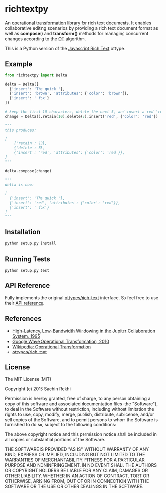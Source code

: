 # richtextpy

An [operational transformation](https://en.wikipedia.org/wiki/Operational_transformation) library for rich text documents. It enables collaborative editing scenarios by providing a rich text document format as well as **compose()** and **transform()** methods for managing concurrent changes according to the [OT](https://en.wikipedia.org/wiki/Operational_transformation) algorithm.

This is a Python version of the [Javascript Rich Text](https://github.com/ottypes/rich-text) ottype.

## Example

```python
from richtextpy import Delta

delta = Delta([
  {'insert': 'The quick '},
  {'insert': 'brown', 'attributes': {'color': 'brown'}},
  {'insert': ' fox'}
])

# keep the first 10 characters, delete the next 5, and insert a red 'red'
change = Delta().retain(10).delete(5).insert('red', {'color': 'red'})

"""
this produces:

[
	{'retain': 10},
	{'delete': 5},
	{'insert': 'red', 'attributes': {'color': 'red'}},
]
"""

delta.compose(change)

"""
delta is now:

[
  {'insert': 'The quick '},
  {'insert': 'red', 'attributes': {'color': 'red'}},
  {'insert': ' fox'}
]
"""
```

## Installation
```python
python setup.py install
```

## Running Tests
```python
python setup.py test
```

## API Reference

Fully implements the original [ottypes/rich-text](https://github.com/ottypes/rich-text) interface. So feel free to use their [API reference](https://github.com/ottypes/rich-text).

## References
- [High-Latency, Low-Bandwidth Windowing in the Jupiter Collaboration System, 1995](http://lively-kernel.org/repository/webwerkstatt/projects/Collaboration/paper/Jupiter.pdf)
- [Google Wave Operational Transformation, 2010](http://wave-protocol.googlecode.com/hg/whitepapers/operational-transform/operational-transform.html)
- [Wikipedia: Operational Transformation](https://en.wikipedia.org/wiki/Operational_transformation)
- [ottypes/rich-text](https://github.com/ottypes/rich-text)

## License

The MIT License (MIT)

Copyright (c) 2016 Sachin Rekhi

Permission is hereby granted, free of charge, to any person obtaining a copy
of this software and associated documentation files (the "Software"), to deal
in the Software without restriction, including without limitation the rights
to use, copy, modify, merge, publish, distribute, sublicense, and/or sell
copies of the Software, and to permit persons to whom the Software is
furnished to do so, subject to the following conditions:

The above copyright notice and this permission notice shall be included in
all copies or substantial portions of the Software.

THE SOFTWARE IS PROVIDED "AS IS", WITHOUT WARRANTY OF ANY KIND, EXPRESS OR
IMPLIED, INCLUDING BUT NOT LIMITED TO THE WARRANTIES OF MERCHANTABILITY,
FITNESS FOR A PARTICULAR PURPOSE AND NONINFRINGEMENT. IN NO EVENT SHALL THE
AUTHORS OR COPYRIGHT HOLDERS BE LIABLE FOR ANY CLAIM, DAMAGES OR OTHER
LIABILITY, WHETHER IN AN ACTION OF CONTRACT, TORT OR OTHERWISE, ARISING FROM,
OUT OF OR IN CONNECTION WITH THE SOFTWARE OR THE USE OR OTHER DEALINGS IN
THE SOFTWARE.
